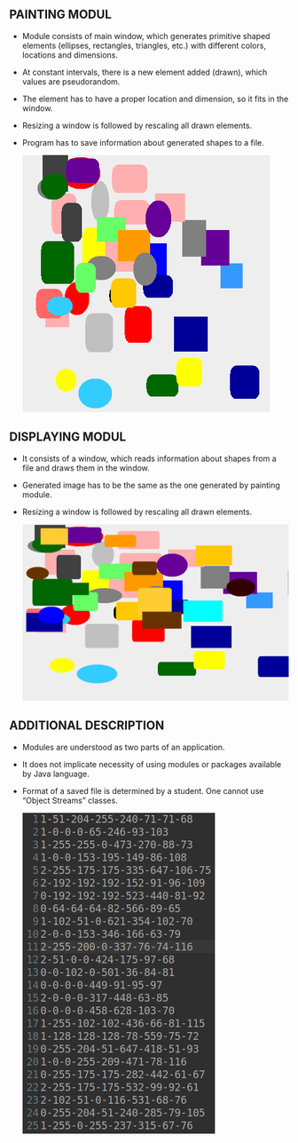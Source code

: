## **PAINTING MODUL**

  * Module consists of main window, which generates primitive shaped elements (ellipses, rectangles, triangles, etc.) with            different colors, locations and dimensions.
  * At constant intervals, there is a new element added (drawn), which values are pseudorandom. 
  * The element has to have a proper location and dimension, so it fits in the window.
  * Resizing a window is followed by rescaling all drawn elements.
  * Program has to save information about generated shapes to a file.
  
    ![alt text](https://github.com/samedsay/PROJECTS/blob/master/GeneratingShapes/First.png "Painting Modul")
  
## **DISPLAYING MODUL**

  * It consists of a window, which reads information about shapes from a file and draws them in the window. 
  * Generated image has to be the same as the one generated by painting module.
  * Resizing a window is followed by rescaling all drawn elements.
  
    ![alt text](https://github.com/samedsay/PROJECTS/blob/master/GeneratingShapes/Second.png "Painting Modul")


## **ADDITIONAL DESCRIPTION**

  * Modules are understood as two parts of an application. 
  * It does not implicate necessity of using modules or packages available by Java language.
  * Format of a saved file is determined by a student. One cannot use “Object Streams” classes.

    ![alt text](https://github.com/samedsay/PROJECTS/blob/master/GeneratingShapes/Third.png "Painting Modul")




